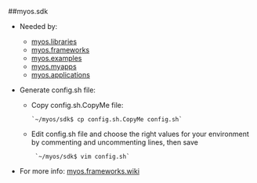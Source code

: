 ##myos.sdk

* Needed by:
  * [myos.libraries](https://github.com/amraboelela/myos.libraries)
  * [myos.frameworks](https://github.com/amraboelela/myos.frameworks)
  * [myos.examples](https://github.com/amraboelela/myos.examples)
  * [myos.myapps](https://github.com/amraboelela/myos.myapps)
  * [myos.applications](https://github.com/amraboelela/myos.applications)

* Generate config.sh file:
  * Copy config.sh.CopyMe file:

        `~/myos/sdk$ cp config.sh.CopyMe config.sh`

  * Edit config.sh file and choose the right values for your environment by commenting and uncommenting lines, then save

         `~/myos/sdk$ vim config.sh`
 
* For more info:
[myos.frameworks.wiki](https://github.com/amraboelela/myos.frameworks/wiki)
